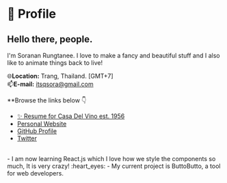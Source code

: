 # :boy: Profile 
## Hello there, people.
I'm Soranan Rungtanee. I love to make a fancy and beautiful stuff and I also like to animate things back to live!

🌐**Location:** Trang, Thailand. [GMT+7] <br>
📫**E-mail:** itsqsora@gmail.com

**Browse the links below :point_down:
- [ ✨ Resume for Casa Del Vino est. 1956](https://github.com/itsqsora/Resume-For-Casa-Del-Vino-est.1956)
- [Personal Website](https://soranan.netlify.app/)
- [GitHub Profile](https://github.com/itsqsora)
- [Twitter](https://twitter.com/itsqsora)

<br>
- I am now learning React.js which I love how we style the components so much, It is very crazy! :heart_eyes:
- My current project is ButtoButto, a tool for web developers.

